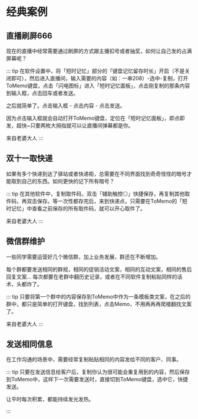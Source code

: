 # 经典案例

## 直播刷屏666
现在的直播中经常需要通过刷屏的方式跟主播扣号或者抽奖，如何让自己发的占满屏幕呢？

::: tip 
在软件设置中，将「短时记忆」部分的「键盘记忆留存时长」开启（不是关闭即可），然后进入直播间，输入需要的内容（如：一串208）-选中-复制，打开ToMemo键盘，点击「闪电图标」进入「短时记忆面板」，点击刚复制的那条内容到输入框，点击回车或者发送。

之后就简单了。点击输入框 - 点击内容 - 点击发送。

因为点击输入框就会自动打开ToMemo键盘，定位在「短时记忆面板」，即点即发，超快~只要两枚大拇指就可以让直播间弹幕都是你。

来自老婆大人
:::

## 双十一取快递
如果有多个快递到达了驿站或者快递柜，总需要在不同界面找到奇奇怪怪的暗号才能取到自己的东西。如何更快的记下所有暗号？

::: tip 
在其他软件中，复制取件码，双击「辅助触控◎」快捷保存，再复制其他取件码，再双击保存。等一次性都存完后，来到快递点，只需要在ToMemo的「短时记忆」中查看之前保存的所有取件码，就可以开心取件了。

来自老婆大人
:::

## 微信群维护
一些同学需要运营好几个微信群，加上业务发展，群还在不断增加。

每个群都要发送相同的群规，相同的促销活动文案，相同的互动文案，相同的售后回复文案... 每次都要在老群中翻历史记录，或者在不同软件复制粘贴同样的话术，头都炸了。

::: tip 
只要将第一个群中的内容保存到ToMemo中作为一条模板类文案，在之后的群中，都只是简单的打开键盘，找到列表，点击Memo，不用再再再爬楼翻找文案了。

来自老婆大人
:::

## 发送相同信息
在工作沟通的场景中，需要经常复制粘贴相同的内容发给不同的客户、同事。

::: tip 
只要在发送信息给客户后，复制你认为很可能会重复用到的内容，然后保存到ToMemo中，这样下一次需要发送时，直接切到ToMemo键盘，选中它，快捷发送。

让平时每次积累，都能持续发光发热。

:::